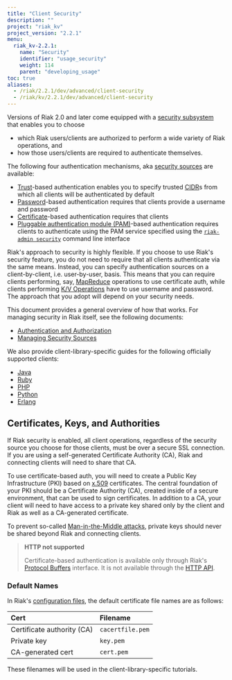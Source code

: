 ```yaml
---
title: "Client Security"
description: ""
project: "riak_kv"
project_version: "2.2.1"
menu:
  riak_kv-2.2.1:
    name: "Security"
    identifier: "usage_security"
    weight: 114
    parent: "developing_usage"
toc: true
aliases:
  - /riak/2.2.1/dev/advanced/client-security
  - /riak/kv/2.2.1/dev/advanced/client-security
---
```


Versions of Riak 2.0 and later come equipped with a [security subsystem](/riak/kv/2.2.1/using/security/basics) that enables you to choose

* which Riak users/clients are authorized to perform a wide variety of
  Riak operations, and
* how those users/clients are required to authenticate themselves.

The following four authentication mechanisms, aka [security sources](/riak/kv/2.2.1/using/security/managing-sources/) are available:

* [Trust](/riak/kv/2.2.1/using/security/managing-sources/#trust-based-authentication)-based
  authentication enables you to specify trusted
  [CIDR](http://en.wikipedia.org/wiki/Classless_Inter-Domain_Routing)s
  from which all clients will be authenticated by default
* [Password](/riak/kv/2.2.1/using/security/managing-sources/#password-based-authentication)-based authentication requires
  that clients provide a username and password
* [Certificate](/riak/kv/2.2.1/using/security/managing-sources/#certificate-based-authentication)-based authentication
  requires that clients
* [Pluggable authentication module (PAM)](/riak/kv/2.2.1/using/security/managing-sources/#pam-based-authentication)-based authentication requires
  clients to authenticate using the PAM service specified using the
  [`riak-admin security`](/riak/kv/2.2.1/using/security/managing-sources/#managing-sources)
  command line interface

Riak's approach to security is highly flexible. If you choose to use
Riak's security feature, you do not need to require that all clients
authenticate via the same means. Instead, you can specify authentication
sources on a client-by-client, i.e. user-by-user, basis. This means that
you can require clients performing, say, [MapReduce](/riak/kv/2.2.1/developing/usage/mapreduce/)
operations to use certificate auth, while clients performing [K/V Operations](/riak/kv/2.2.1/developing/usage) have to use username and password. The approach
that you adopt will depend on your security needs.

This document provides a general overview of how that works. For
managing security in Riak itself, see the following documents:

* [Authentication and Authorization](/riak/kv/2.2.1/using/security/basics)
* [Managing Security Sources](/riak/kv/2.2.1/using/security/managing-sources/)

We also provide client-library-specific guides for the following
officially supported clients:

* [Java](/riak/kv/2.2.1/developing/usage/security/java)
* [Ruby](/riak/kv/2.2.1/developing/usage/security/ruby)
* [PHP](/riak/kv/2.2.1/developing/usage/security/php)
* [Python](/riak/kv/2.2.1/developing/usage/security/python)
* [Erlang](/riak/kv/2.2.1/developing/usage/security/erlang)

## Certificates, Keys, and Authorities

If Riak security is enabled, all client operations, regardless of the
security source you choose for those clients, must be over a secure SSL
connection. If you are using a self-generated Certificate Authority
(CA), Riak and connecting clients will need to share that CA.

To use certificate-based auth, you will need to create a Public Key
Infrastructure (PKI) based on
[x.509](http://en.wikipedia.org/wiki/X.509) certificates. The central
foundation of your PKI should be a Certificate Authority (CA), created
inside of a secure environment, that can be used to sign certificates.
In addition to a CA, your client will need to have access to a private
key shared only by the client and Riak as well as a CA-generated
certificate.

To prevent so-called [Man-in-the-Middle
attacks](http://en.wikipedia.org/wiki/Man-in-the-middle_attack), private
keys should never be shared beyond Riak and connecting clients.

> **HTTP not supported**
>
> Certificate-based authentication is available only through Riak's
[Protocol Buffers](/riak/kv/2.2.1/developing/api/protocol-buffers/) interface. It is not available through the
[HTTP API](/riak/kv/2.2.1/developing/api/http).

### Default Names

In Riak's [configuration files](/riak/kv/2.2.1/configuring/reference/#security), the
default certificate file names are as follows:

Cert | Filename
:----|:-------
Certificate authority (CA) | `cacertfile.pem`
Private key | `key.pem`
CA-generated cert | `cert.pem`

These filenames will be used in the client-library-specific tutorials.
